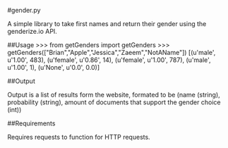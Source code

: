 #gender.py

A simple library to take first names and return their gender using the genderize.io API.

##Usage
    >>> from getGenders import getGenders
    >>> getGenders(["Brian","Apple","Jessica","Zaeem","NotAName"])
    [(u'male', u'1.00', 483), (u'female', u'0.86', 14), (u'female', u'1.00', 787), (u'male', u'1.00', 1), (u'None', u'0.0', 0.0)]

##Output

Output is a list of results form the website, formated to be (name (string), probability (string), amount of documents that support the gender choice (int))

##Requirements

Requires requests to function for HTTP requests.
